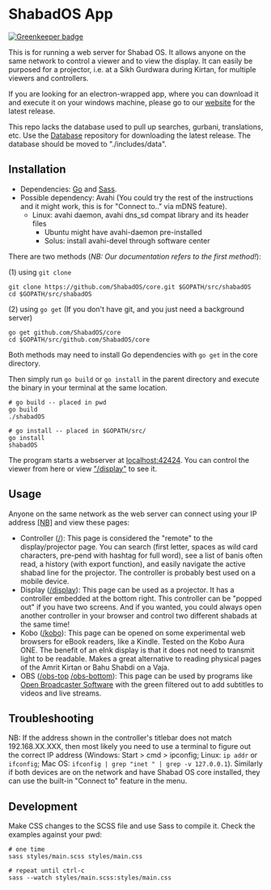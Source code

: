 # ShabadOS App

[![Greenkeeper badge](https://badges.greenkeeper.io/ShabadOS/core.svg)](https://greenkeeper.io/)

This is for running a web server for Shabad OS. It allows anyone on the same network to control a viewer and to view the display. It can easily be purposed for a projector, i.e. at a Sikh Gurdwara during Kirtan, for multiple viewers and controllers.

If you are looking for an electron-wrapped app, where you can download it and execute it on your windows machine, please go to our [website](https://shabados.com/) for the latest release.

This repo lacks the database used to pull up searches, gurbani, translations, etc. Use the [Database](https://github.com/ShabadOS/database) repository for downloading the latest release. The database should be moved to "./includes/data".

## Installation
* Dependencies: [Go](https://golang.org/) and [Sass](http://sass-lang.com/).
* Possible dependency: Avahi (You could try the rest of the instructions and it might work, this is for "Connect to.." via mDNS feature).
  * Linux: avahi daemon, avahi dns_sd compat library and its header files
    * Ubuntu might have avahi-daemon pre-installed
    * Solus: install avahi-devel through software center

There are two methods (*NB: Our documentation refers to the first method!*): 

(1) using `git clone`

    git clone https://github.com/ShabadOS/core.git $GOPATH/src/shabadOS
    cd $GOPATH/src/shabadOS
      
(2) using `go get` (If you don't have git, and you just need a background server)

    go get github.com/ShabadOS/core
    cd $GOPATH/src/github.com/ShabadOS/core
      
Both methods may need to install Go dependencies with `go get` in the core directory.

Then simply run `go build` or `go install` in the parent directory and execute the binary in your terminal at the same location.

    # go build -- placed in pwd
    go build
    ./shabadOS
      
    # go install -- placed in $GOPATH/src/
    go install
    shabadOS

The program starts a webserver at [localhost:42424](http://localhost:42424/). You can control the viewer from here or view ["/display"](http://localhost:42424/display) to see it.

## Usage

Anyone on the same network as the web server can connect using your IP address [[NB]](#troubleshooting) and view these pages:
* Controller ([/](http://localhost:42424/)): This page is considered the "remote" to the display/projector page. You can search (first letter, spaces as wild card characters, pre-pend with hashtag for full word), see a list of banis often read, a history (with export function), and easily navigate the active shabad line for the projector. The controller is probably best used on a mobile device.
* Display ([/display](http://localhost:42424/display)): This page can be used as a projector. It has a controller embedded at the bottom right. This controller can be "popped out" if you have two screens. And if you wanted, you could always open another controller in your browser and control two different shabads at the same time!
* Kobo ([/kobo](http://localhost:42424/kobo)): This page can be opened on some experimental web browsers for eBook readers, like a Kindle. Tested on the Kobo Aura ONE. The benefit of an eInk display is that it does not need to transmit light to be readable. Makes a great alternative to reading physical pages of the Amrit Kirtan or Bahu Shabdi on a Vaja.
* OBS ([/obs-top](http://localhost:42424/obs-top) [/obs-bottom](http://localhost:42424/obs-bottom)): This page can be used by programs like [Open Broadcaster Software](https://obsproject.com/) with the green filtered out to add subtitles to videos and live streams.

## Troubleshooting

NB: If the address shown in the controller's titlebar does not match 192.168.XX.XXX, then most likely you need to use a terminal to figure out the correct IP address (Windows: Start > cmd > ipconfig; Linux: `ip addr` or `ifconfig`; Mac OS: `ifconfig | grep "inet " | grep -v 127.0.0.1`). Similarly if both devices are on the network and have Shabad OS core installed, they can use the built-in "Connect to" feature in the menu.

## Development

Make CSS changes to the SCSS file and use Sass to compile it. Check the examples against your pwd:

    # one time
    sass styles/main.scss styles/main.css
    
    # repeat until ctrl-c
    sass --watch styles/main.scss:styles/main.css
